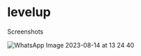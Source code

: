 # levelup

Screenshots

![WhatsApp Image 2023-08-14 at 13 24 40](https://github.com/Shahbanps/Levelup-Lounge/assets/93571329/c81f7ec2-4f9b-44d8-bf89-400704ceaacf)

